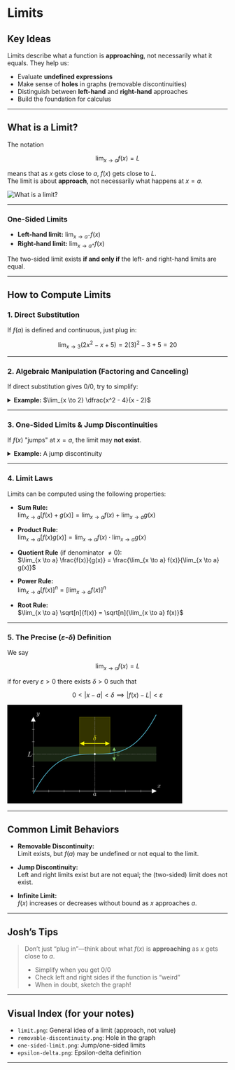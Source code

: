 # Limits

## Key Ideas

Limits describe what a function is **approaching**, not necessarily what it equals. They help us:

- Evaluate **undefined expressions**
- Make sense of **holes** in graphs (removable discontinuities)
- Distinguish between **left-hand** and **right-hand** approaches
- Build the foundation for calculus

---

## What is a Limit?

The notation

$$
\lim_{x \to a} f(x) = L
$$

means that as $x$ gets close to $a$, $f(x)$ gets close to $L$.  
The limit is about **approach**, not necessarily what happens at $x = a$.

<img src="../images/limit.png" alt="What is a limit?" width="400"/>

---

### One-Sided Limits

- **Left-hand limit:** $\lim_{x \to a^-} f(x)$
- **Right-hand limit:** $\lim_{x \to a^+} f(x)$

The two-sided limit exists **if and only if** the left- and right-hand limits are equal.

---

## How to Compute Limits

### 1. Direct Substitution

If $f(a)$ is defined and continuous, just plug in:

$$
\lim_{x \to 3} (2x^2 - x + 5) = 2(3)^2 - 3 + 5 = 20
$$

---

### 2. Algebraic Manipulation (Factoring and Canceling)

If direct substitution gives $0/0$, try to simplify:

<details>
<summary><strong>Example:</strong> $\lim_{x \to 2} \dfrac{x^2 - 4}{x - 2}$</summary>

Factor the numerator:

$\frac{x^2 - 4}{x - 2} = \frac{(x-2)(x+2)}{x-2} = x + 2$ (for $x \neq 2$)

So:

$\lim_{x \to 2} \frac{x^2 - 4}{x - 2} = 2 + 2 = \boxed{4}$

<img src="../images/removable-discontinuity.png" alt="Removable Discontinuity" width="350"/>
</details>

---

### 3. One-Sided Limits & Jump Discontinuities

If $f(x)$ "jumps" at $x = a$, the limit may **not exist**.

<details>
<summary><strong>Example:</strong> A jump discontinuity</summary>

$\lim_{x \to a^-} f(x) \ne \lim_{x \to a^+} f(x)$

**So $\lim_{x \to a} f(x)$ does not exist.**

<img src="../images/one-sided-limit.png" alt="One-sided Limits / Jump Discontinuity" width="350"/>
</details>

---

### 4. Limit Laws

Limits can be computed using the following properties:

- **Sum Rule:**  
  $\lim_{x \to a}[f(x) + g(x)] = \lim_{x \to a} f(x) + \lim_{x \to a} g(x)$

- **Product Rule:**  
  $\lim_{x \to a}[f(x)g(x)] = \lim_{x \to a} f(x) \cdot \lim_{x \to a} g(x)$

- **Quotient Rule** (if denominator $\ne 0$):  
  $\lim_{x \to a} \frac{f(x)}{g(x)} = \frac{\lim_{x \to a} f(x)}{\lim_{x \to a} g(x)}$

- **Power Rule:**  
  $\lim_{x \to a} [f(x)]^n = [\lim_{x \to a} f(x)]^n$

- **Root Rule:**  
  $\lim_{x \to a} \sqrt[n]{f(x)} = \sqrt[n]{\lim_{x \to a} f(x)}$

---

### 5. The Precise ($\varepsilon$-$\delta$) Definition

We say

$$
\lim_{x \to a} f(x) = L
$$

if for every $\varepsilon > 0$ there exists $\delta > 0$ such that

$$
0 < |x-a| < \delta \implies |f(x) - L| < \varepsilon
$$

<img src="../images/epsilon-delta.png" alt="Epsilon-Delta Graph" width="400"/>

---

## Common Limit Behaviors

- **Removable Discontinuity:**  
  Limit exists, but $f(a)$ may be undefined or not equal to the limit.

- **Jump Discontinuity:**  
  Left and right limits exist but are not equal; the (two-sided) limit does not exist.

- **Infinite Limit:**  
  $f(x)$ increases or decreases without bound as $x$ approaches $a$.

---

## Josh’s Tips

> Don’t just “plug in”—think about what $f(x)$ is **approaching** as $x$ gets close to $a$.
>
> - Simplify when you get $0/0$
> - Check left and right sides if the function is “weird”
> - When in doubt, sketch the graph!

---

## Visual Index (for your notes)

- `limit.png`: General idea of a limit (approach, not value)
- `removable-discontinuity.png`: Hole in the graph
- `one-sided-limit.png`: Jump/one-sided limits
- `epsilon-delta.png`: Epsilon-delta definition

---
